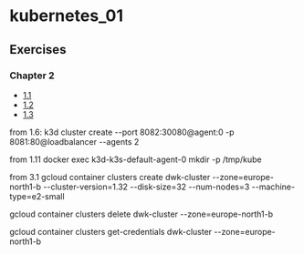 # kubernetes_01
## Exercises
### Chapter 2
- [1.1](https://github.com/oju-31/kubernetes_01/tree/1.1)
- [1.2](https://github.com/oju-31/kubernetes_01/tree/1.2)
- [1.3](https://github.com/oju-31/kubernetes_01/tree/1.3)

from 1.6:
k3d cluster create --port 8082:30080@agent:0 -p 8081:80@loadbalancer --agents 2

from 1.11
docker exec k3d-k3s-default-agent-0 mkdir -p /tmp/kube

from 3.1
gcloud container clusters create dwk-cluster --zone=europe-north1-b --cluster-version=1.32 --disk-size=32 --num-nodes=3 --machine-type=e2-small

gcloud container clusters delete dwk-cluster --zone=europe-north1-b

gcloud container clusters get-credentials dwk-cluster --zone=europe-north1-b
